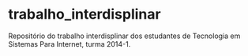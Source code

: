 # trabalho_interdisplinar
Repositório do trabalho interdisplinar dos estudantes de Tecnologia em Sistemas Para Internet, turma 2014-1. 
